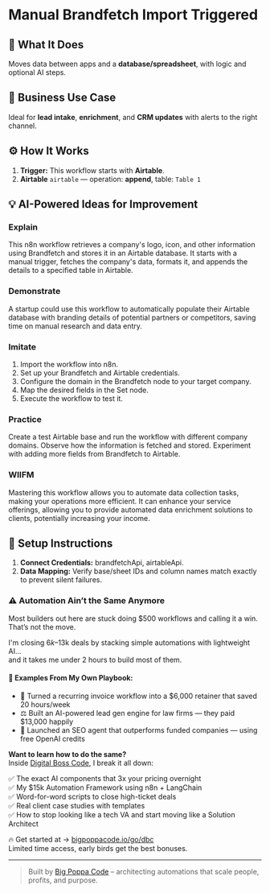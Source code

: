 # Manual Brandfetch Import Triggered
  ## 🚀 What It Does
  Moves data between apps and a **database/spreadsheet**, with logic and optional AI steps.
  
  ## 💼 Business Use Case
  Ideal for **lead intake**, **enrichment**, and **CRM updates** with alerts to the right channel.
  
  ## ⚙️ How It Works
  1. **Trigger:** This workflow starts with **Airtable**.
  2. **Airtable** `airtable` — operation: **append**, table: `Table 1`
  
  ## 💡 AI-Powered Ideas for Improvement
  ### Explain
This n8n workflow retrieves a company's logo, icon, and other information using Brandfetch and stores it in an Airtable database. It starts with a manual trigger, fetches the company's data, formats it, and appends the details to a specified table in Airtable.

### Demonstrate
A startup could use this workflow to automatically populate their Airtable database with branding details of potential partners or competitors, saving time on manual research and data entry.

### Imitate
1. Import the workflow into n8n.
2. Set up your Brandfetch and Airtable credentials.
3. Configure the domain in the Brandfetch node to your target company.
4. Map the desired fields in the Set node.
5. Execute the workflow to test it.

### Practice
Create a test Airtable base and run the workflow with different company domains. Observe how the information is fetched and stored. Experiment with adding more fields from Brandfetch to Airtable.

### WIIFM
Mastering this workflow allows you to automate data collection tasks, making your operations more efficient. It can enhance your service offerings, allowing you to provide automated data enrichment solutions to clients, potentially increasing your income.
  
  ## 🔧 Setup Instructions
  1. **Connect Credentials:** brandfetchApi, airtableApi.
2. **Data Mapping:** Verify base/sheet IDs and column names match exactly to prevent silent failures.
  
### ⚠️ Automation Ain’t the Same Anymore

Most builders out here are stuck doing $500 workflows and calling it a win.  
That’s not the move.  

I'm closing $6k–$13k deals by stacking simple automations with lightweight AI...  
and it takes me under 2 hours to build most of them.

#### 🧠 Examples From My Own Playbook:
- 🔁 Turned a recurring invoice workflow into a $6,000 retainer that saved 20 hours/week  
- ⚖️ Built an AI-powered lead gen engine for law firms — they paid $13,000 happily  
- 🚀 Launched an SEO agent that outperforms funded companies — using free OpenAI credits  

**Want to learn how to do the same?**  
Inside [Digital Boss Code](https://bigpoppacode.io/go/dbc), I break it all down:

✅ The exact AI components that 3x your pricing overnight  
✅ My $15k Automation Framework using n8n + LangChain  
✅ Word-for-word scripts to close high-ticket deals  
✅ Real client case studies with templates  
✅ How to stop looking like a tech VA and start moving like a Solution Architect  

🔥 Get started at → [bigpoppacode.io/go/dbc](https://bigpoppacode.io/go/dbc)  
Limited time access, early birds get the best bonuses.

---
> Built by [Big Poppa Code](https://bigpoppacode.io) – architecting automations that scale people, profits, and purpose.
  